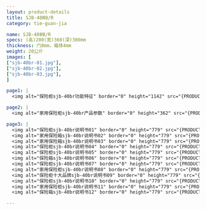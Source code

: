 ```yaml
---
layout: product-details
title: SJB-40ⅢB/R
category: tie-guan-jia

name: SJB-40ⅢB/R
specs: (高)200(宽)360(深)300mm
thickness: 门8mm，箱体4mm
weight: 20公斤
images: [
["sjb-40br-01.jpg"],
["sjb-40br-02.jpg"],
["sjb-40br-03.jpg"],
]

page1: |
  <img alt="保险柜sjb-40br功能特征" border="0" height="1142" src="{PRODUCT_IMAGES}sjb-gn.jpg" width="538" />

page2: |
  <img alt="家用保险柜sjb-40br产品参数" border="0" height="362" src="{PRODUCT_IMAGES}sjb-cpcs.jpg" width="538" />

page3: |
  <img alt="保险柜sjb-40br说明书01" border="0" height="779" src="{PRODUCT_IMAGES}sjb-sm01.jpg" width="528" /><br />
  <img alt="家用保险箱sjb-40br说明书02" border="0" height="779" src="{PRODUCT_IMAGES}sjb-sm02.jpg" width="528" /><br />
  <img alt="家用保险箱sjb-40br说明书03" border="0" height="779" src="{PRODUCT_IMAGES}sjb-sm03.jpg" width="528" /><br />
  <img alt="保险柜sjb-40br说明书04" border="0" height="779" src="{PRODUCT_IMAGES}sjb-sm04.jpg" width="528" /><br />
  <img alt="保险柜sjb-40br说明书05" border="0" height="779" src="{PRODUCT_IMAGES}sjb-sm05.jpg" width="528" /><br />
  <img alt="保险箱sjb-40br说明书06" border="0" height="779" src="{PRODUCT_IMAGES}sjb-sm06.jpg" width="528" /><br />
  <img alt="保险柜sjb-40br说明书07" border="0" height="779" src="{PRODUCT_IMAGES}sjb-sm07.jpg" width="528" /><br />
  <img alt="家用保险柜sjb-40br说明书08" border="0" height="779" src="{PRODUCT_IMAGES}sjb-sm08.jpg" width="528" /><br />
  <img alt="保险柜十大品牌sjb-40br说明书09" border="0" height="779" src="{PRODUCT_IMAGES}sjb-sm09.jpg" width="528" /><br />
  <img alt="保险柜sjb-40br说明书10" border="0" height="779" src="{PRODUCT_IMAGES}sjb-sm10.jpg" width="528" /><br />
  <img alt="家用保险柜sjb-40br说明书11" border="0" height="779" src="{PRODUCT_IMAGES}sjb-sm11.jpg" width="528" /><br />
  <img alt="保险箱sjb-40br说明书12" border="0" height="779" src="{PRODUCT_IMAGES}sjb-sm12.jpg" width="528" />

---
```

